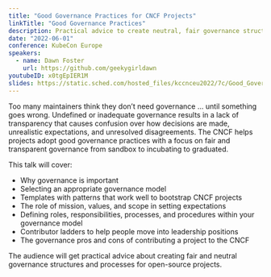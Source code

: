 ```yaml
---
title: "Good Governance Practices for CNCF Projects"
linkTitle: "Good Governance Practices"
description: Practical advice to create neutral, fair governance structures and processes for open-source projects
date: "2022-06-01"
conference: KubeCon Europe
speakers:
  - name: Dawn Foster
    url: https://github.com/geekygirldawn
youtubeID: x0tgEpIER1M
slides: https://static.sched.com/hosted_files/kccnceu2022/7c/Good_Governance_CNCF_Projects.pdf
---
```


Too many maintainers think they don’t need governance ... until something goes wrong. Undefined or inadequate governance results in a lack of transparency that causes confusion over how decisions are made, unrealistic expectations, and unresolved disagreements. The CNCF helps projects adopt good governance practices with a focus on fair and transparent governance from sandbox to incubating to graduated.

This talk will cover:
* Why governance is important
* Selecting an appropriate governance model
* Templates with patterns that work well to bootstrap CNCF projects
* The role of mission, values, and scope in setting expectations
* Defining roles, responsibilities, processes, and procedures within your governance model
* Contributor ladders to help people move into leadership positions
* The governance pros and cons of contributing a project to the CNCF

The audience will get practical advice about creating fair and neutral governance structures and processes for open-source projects.
